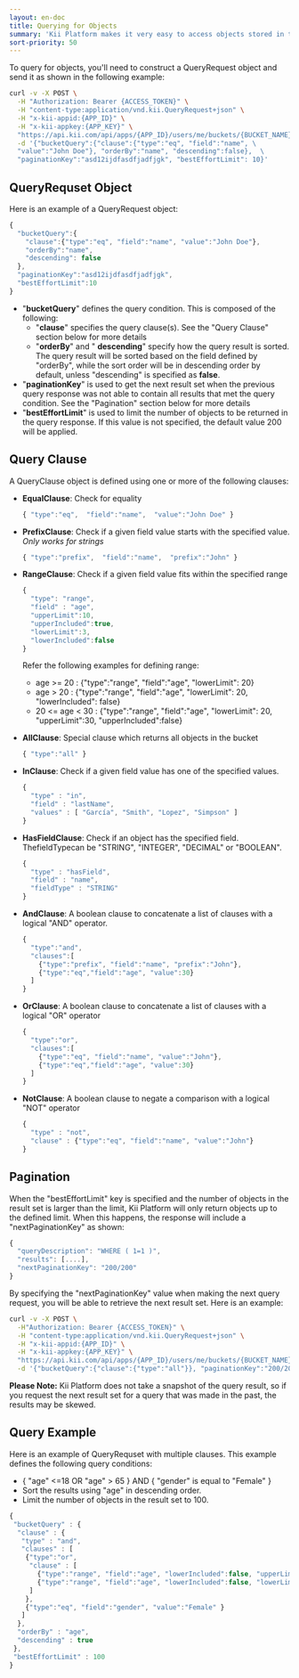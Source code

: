 ```yaml
---
layout: en-doc
title: Querying for Objects
summary: 'Kii Platform makes it very easy to access objects stored in the cloud, despite the objects being arbitrary key/value pairs. The APIs allow you to make specific queries on any bucket - for example: retrieve up to 10 objects in a bucket having a key named "count" be greater than 8 in descending order. Read on for some examples...'
sort-priority: 50
---
```

To query for objects, you'll need to construct a QueryRequest object and send it as shown in the following example:

```sh
curl -v -X POST \
  -H "Authorization: Bearer {ACCESS_TOKEN}" \
  -H "content-type:application/vnd.kii.QueryRequest+json" \
  -H "x-kii-appid:{APP_ID}" \
  -H "x-kii-appkey:{APP_KEY}" \
  "https://api.kii.com/api/apps/{APP_ID}/users/me/buckets/{BUCKET_NAME}/query" \
  -d '{"bucketQuery":{"clause":{"type":"eq", "field":"name", \
  "value":"John Doe"}, "orderBy":"name", "descending":false},  \
  "paginationKey":"asd12ijdfasdfjadfjgk", "bestEffortLimit": 10}'
```

## QueryRequset Object

Here is an example of a QueryRequest object:

```javascript
{
  "bucketQuery":{
    "clause":{"type":"eq", "field":"name", "value":"John Doe"},
    "orderBy":"name",
    "descending": false
  },
  "paginationKey":"asd12ijdfasdfjadfjgk",
  "bestEffortLimit":10
}
```

* "**bucketQuery**" defines the query condition.  This is composed of the following:
    * "**clause**" specifies the query clause(s).  See the "Query Clause" section below for more details
    * "**orderBy**" and " **descending**" specify how the query result is sorted.  The query result will be sorted based on the field defined by "orderBy", while the sort order will be in descending order by default, unless "descending" is specified as **false**.
* "**paginationKey**" is used to get the next result set when the previous query response was not able to contain all results that met the query condition. See the "Pagination" section below for more details
* "**bestEffortLimit**" is used to limit the number of objects to be returned in the query response. If this value is not specified, the default value 200 will be applied.

## Query Clause

A QueryClause object is defined using one or more of the following clauses:

* **EqualClause**: Check for equality

    ```javascript
    { "type":"eq",  "field":"name",  "value":"John Doe" }
    ```

* **PrefixClause**: Check if a given field value starts with the specified value.  _Only works for strings_

    ```javascript
    { "type":"prefix",  "field":"name",  "prefix":"John" }
    ```

* **RangeClause**: Check if a given field value fits within the specified range

    ```javascript
    {
      "type": "range",
      "field" : "age",
      "upperLimit":10,
      "upperIncluded":true,
      "lowerLimit":3,
      "lowerIncluded":false
    }
    ```

    Refer the following examples for defining range:

    * age >= 20 :  {"type":"range", "field":"age", "lowerLimit": 20}
    * age > 20 : {"type":"range", "field":"age", "lowerLimit": 20, "lowerIncluded": false}
    * 20 <= age < 30 : {"type":"range", "field":"age", "lowerLimit": 20, "upperLimit":30, "upperIncluded":false}

* **AllClause**: Special clause which returns all objects in the bucket

    ```javascript
    { "type":"all" }
    ```

* **InClause**: Check if a given field value has one of the specified values.

    ```javascript
    {
      "type" : "in",
      "field" : "lastName",
      "values" : [ "García", "Smith", "Lopez", "Simpson" ]
    }
    ```

* **HasFieldClause**: Check if an object has the specified field. ThefieldTypecan be "STRING", "INTEGER", "DECIMAL" or "BOOLEAN".

    ```javascript
    {
      "type" : "hasField",
      "field" : "name",
      "fieldType" : "STRING"
    }
    ```

* **AndClause**: A boolean clause to concatenate a list of clauses with a logical "AND" operator.

    ```javascript
    {
      "type":"and",
      "clauses":[
        {"type":"prefix", "field":"name", "prefix":"John"},
        {"type":"eq","field":"age", "value":30}
      ]
    }
    ```

* **OrClause**: A boolean clause to concatenate a list of clauses with a logical "OR" operator

    ```javascript
    {
      "type":"or",
      "clauses":[
        {"type":"eq", "field":"name", "value":"John"},
        {"type":"eq","field":"age", "value":30}
      ]
    }
    ```

* **NotClause**:  A boolean clause to negate a comparison with a logical "NOT" operator

    ```javascript
    {
      "type" : "not",
      "clause" : {"type":"eq", "field":"name", "value":"John"}
    }
    ```

## Pagination

When the "bestEffortLimit" key is specified and the number of objects in the result set is larger than the limit, Kii Platform will only return objects up to the defined limit.  When this happens, the response will include a "nextPaginationKey" as shown:

```javascript
{
  "queryDescription": "WHERE ( 1=1 )",
  "results": [....],
  "nextPaginationKey": "200/200"
}
```

By specifying the "nextPaginationKey" value when making the next query request, you will be able to retrieve the next result set.  Here is an example:

```sh
curl -v -X POST \
  -H"Authorization: Bearer {ACCESS_TOKEN}" \
  -H "content-type:application/vnd.kii.QueryRequest+json" \
  -H "x-kii-appid:{APP_ID}" \
  -H "x-kii-appkey:{APP_KEY}" \
  "https://api.kii.com/api/apps/{APP_ID}/users/me/buckets/{BUCKET_NAME}/query" \
  -d '{"bucketQuery":{"clause":{"type":"all"}}, "paginationKey":"200/200"}'
```

**Please Note:** Kii Platform does not take a snapshot of the query result, so if you request the next result set for a query that was made in the past, the results may be skewed.

## Query Example

Here is an example of QueryRequset with multiple clauses.  This example defines the following query conditions:

* { "age" <=18 OR "age" > 65 } AND { "gender" is equal to "Female" }
* Sort the results using "age" in descending order.
* Limit the number of objects in the result set to 100.

```javascript
{
 "bucketQuery" : {
  "clause" : {
   "type" : "and",
   "clauses" : [
    {"type":"or",
     "clause" : [
       {"type":"range", "field":"age", "lowerIncluded":false, "upperLimit":18, "upperIncluded":true },
       {"type":"range", "field":"age", "lowerIncluded":false, "lowerLimit":65, "upperIncluded":true }
     ]
    },
    {"type":"eq", "field":"gender", "value":"Female" }
   ]
  },
  "orderBy" : "age",
  "descending" : true
 },
 "bestEffortLimit" : 100
}
```
